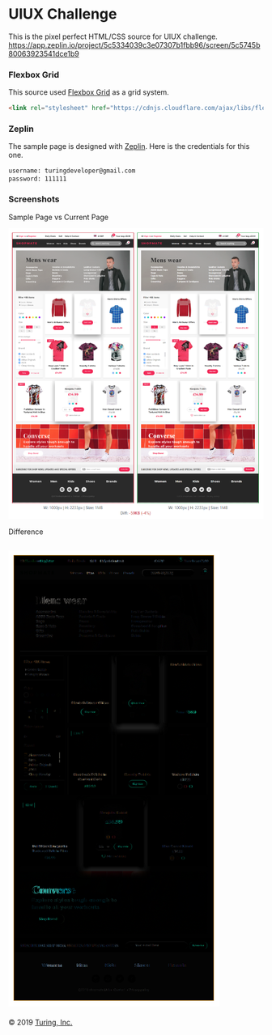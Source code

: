# UIUX Challenge

This is the pixel perfect HTML/CSS source for UIUX challenge.
https://app.zeplin.io/project/5c5334039c3e07307b1fbb96/screen/5c5745b80063923541dce1b9

### Flexbox Grid
This source used [Flexbox Grid](http://flexboxgrid.com/) as a grid system.
```html
<link rel="stylesheet" href="https://cdnjs.cloudflare.com/ajax/libs/flexboxgrid/6.3.1/flexboxgrid.min.css" type="text/css" >
```

### Zeplin
The sample page is designed with [Zeplin](https://zeplin.io). Here is the credentials for this one.
```
username: turingdeveloper@gmail.com
password: 111111
```

### Screenshots

Sample Page vs  Current Page

![Screenshot](screenshots/compare_ui.png)

Difference

![Screenshot](screenshots/difference_ui.png)
---
© 2019 [Turing, Inc.](https://turing.com)